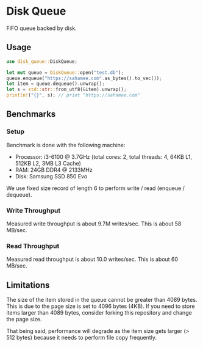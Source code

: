 # Disk Queue

FIFO queue backed by disk.

## Usage

```rust
use disk_queue::DiskQueue;

let mut queue = DiskQueue::open("test.db");
queue.enqueue("https://sahamee.com".as_bytes().to_vec());
let item = queue.dequeue().unwrap();
let s = std::str::from_utf8(&item).unwrap();
println!("{}", s); // print "https://sahamee.com"
```

## Benchmarks

### Setup

Benchmark is done with the following machine:

- Processor: i3-6100 @ 3.7GHz (total cores: 2, total threads: 4, 64KB L1, 512KB L2, 3MB L3 Cache)
- RAM: 24GB DDR4 @ 2133MHz
- Disk: Samsung SSD 850 Evo

We use fixed size record of length 6 to perform write / read (enqueue / dequeue).

### Write Throughput

Measured write throughput is about 9.7M writes/sec. This is about 58 MB/sec.

### Read Throughput

Measured read throughput is about 10.0 writes/sec. This is about 60 MB/sec.

## Limitations

The size of the item stored in the queue cannot be greater than 4089 bytes. 
This is due to the page size is set to 4096 bytes (4KB). If you need to store
items larger than 4089 bytes, consider forking this repository and change the 
page size. 

That being said, performance will degrade as the item size gets 
larger (> 512 bytes) because it needs to perform file copy frequently.


